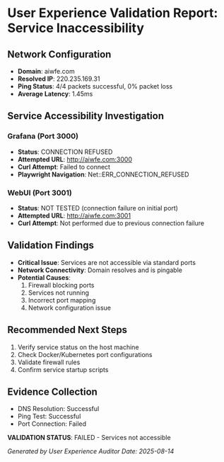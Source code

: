# User Experience Validation Report: Service Inaccessibility

## Network Configuration
- **Domain**: aiwfe.com
- **Resolved IP**: 220.235.169.31
- **Ping Status**: 4/4 packets successful, 0% packet loss
- **Average Latency**: 1.45ms

## Service Accessibility Investigation

### Grafana (Port 3000)
- **Status**: CONNECTION REFUSED
- **Attempted URL**: http://aiwfe.com:3000
- **Curl Attempt**: Failed to connect
- **Playwright Navigation**: Net::ERR_CONNECTION_REFUSED

### WebUI (Port 3001)
- **Status**: NOT TESTED (connection failure on initial port)
- **Attempted URL**: http://aiwfe.com:3001
- **Curl Attempt**: Not performed due to previous connection failure

## Validation Findings
- **Critical Issue**: Services are not accessible via standard ports
- **Network Connectivity**: Domain resolves and is pingable
- **Potential Causes**:
  1. Firewall blocking ports
  2. Services not running
  3. Incorrect port mapping
  4. Network configuration issue

## Recommended Next Steps
1. Verify service status on the host machine
2. Check Docker/Kubernetes port configurations
3. Validate firewall rules
4. Confirm service startup scripts

## Evidence Collection
- DNS Resolution: Successful
- Ping Test: Successful
- Port Connection: Failed

**VALIDATION STATUS**: FAILED - Services not accessible

*Generated by User Experience Auditor*
*Date: 2025-08-14*